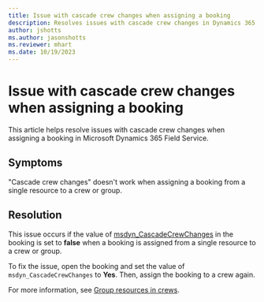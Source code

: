 ```yaml
---
title: Issue with cascade crew changes when assigning a booking
description: Resolves issues with cascade crew changes in Dynamics 365 Field Service.
author: jshotts
ms.author: jasonshotts
ms.reviewer: mhart
ms.date: 10/19/2023
---
```

# Issue with cascade crew changes when assigning a booking

This article helps resolve issues with cascade crew changes when assigning a booking in Microsoft Dynamics 365 Field Service.

## Symptoms

"Cascade crew changes" doesn't work when assigning a booking from a single resource to a crew or group.

## Resolution

This issue occurs if the value of [msdyn_CascadeCrewChanges](/common-data-model/schema/core/applicationcommon/foundationcommon/crmcommon/projectcommon/bookableresourcebooking#cascadecrewchanges) in the booking is set to **false** when a booking is assigned from a single resource to a crew or group.

To fix the issue, open the booking and set the value of `msdyn_CascadeCrewChanges` to **Yes**. Then, assign the booking to a crew again.

For more information, see [Group resources in crews](/dynamics365/field-service/resource-crews).
